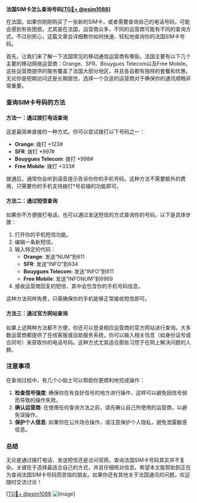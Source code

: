 **法国SIM卡怎么查询号码[[TG💪+ @esim1088](https://t.me/s/esim1088)]**

在法国，如果你刚刚购买了一张新的SIM卡，或者需要查询自己的电话号码，可能会感到有些困惑。尤其是在法国，运营商众多，不同的运营商可能有不同的查询方式。不过别担心，这篇文章会详细教你如何快速、轻松地查询你的法国SIM卡号码。

首先，让我们来了解一下法国常见的移动通信运营商有哪些。法国主要有以下几个主要的移动网络运营商：Orange、SFR、Bouygues Telecom以及Free Mobile。这些运营商提供的服务覆盖了法国大部分地区，并且各自都有独特的套餐和优惠。无论你是短期访问还是长期居住，选择一个合适的运营商对于确保你的通讯顺畅非常重要。

### 查询SIM卡号码的方法

#### 方法一：通过拨打电话查询

这是最简单直接的一种方式。你可以尝试拨打以下号码之一：

- **Orange**: 拨打 *123#
- **SFR**: 拨打 *997#
- **Bouygues Telecom**: 拨打 *998#
- **Free Mobile**: 拨打 *333#

拨通后，通常你会听到语音提示告诉你你的手机号码。这种方法不需要额外的费用，只需要你的手机支持拨打*号前缀的功能即可。

#### 方法二：通过短信查询

如果你不方便拨打电话，也可以通过发送短信的方式查询你的号码。以下是具体步骤：

1. 打开你的手机短信功能。
2. 编辑一条新短信。
3. 输入特定的代码：
   - **Orange**: 发送“NUM”到611
   - **SFR**: 发送“INFO”到634
   - **Bouygues Telecom**: 发送“INFO”到611
   - **Free Mobile**: 发送“INFONUM”到6969
4. 接收运营商回复的短信，其中会包含你的手机号码信息。

这种方法同样免费，只需确保你的手机能够正常接收短信即可。

#### 方法三：通过官方网站查询

如果上述两种方法都不方便，你还可以登录相应运营商的官方网站进行查询。大多数运营商都提供了在线客服或自助服务系统，你可以输入相关信息（如身份证号或合同号）来获取你的电话号码。这种方式尤其适合那些习惯于在网上解决问题的人群。

### 注意事项

在查询过程中，有几个小贴士可以帮助你更顺利地完成操作：

1. **检查信号强度**: 确保你在有良好信号的地方进行操作，这样可以避免因信号弱而导致的操作失败。
2. **确认运营商**: 在使用任何查询方法之前，请先确认自己所使用的运营商，以避免误操作。
3. **保护个人信息**: 如果你在公共场合操作，请注意保护个人隐私，避免泄露敏感信息。

### 总结

无论是通过拨打电话、发送短信还是访问官网，查询法国SIM卡号码其实并不复杂。关键在于选择最适合自己的方式，并且仔细核对信息。希望本文能帮助到正在为查询法国SIM卡号码而苦恼的朋友。如果你还有其他关于法国通讯的问题，欢迎随时交流讨论！

[[TG💪+ @esim1088](https://t.me/s/esim1088) ![Image](https://i.postimg.cc/4NQfJmqS/Snipaste-2025-05-13-00-14-12.png)]